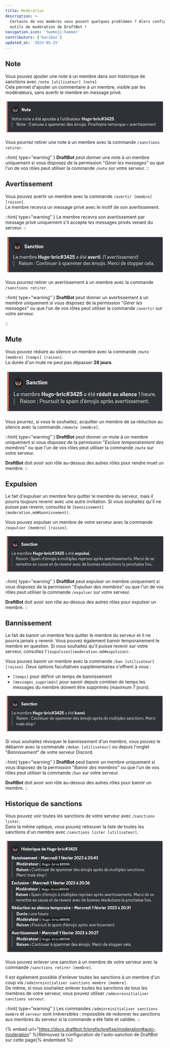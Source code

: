 ```yaml
---
title: Modération
description: >-
  Certains de vos membres vous posent quelques problèmes ? Alors configurez les
  outils de modération de DraftBot !
navigation.icon: 'twemoji:hammer'
contributors: ['bariboo']
updated_at: '2023-05-25'
---
```


## Note

Vous pouvez ajouter une note à un membre dans son historique de sanctions avec `/note [utilisateur] [note]`.\
Cela permet d'ajouter un commentaire à un membre, visible par les modérateurs, sans avertir le membre en message privé.

![Note donnée à un membre](/.assets/moderation/note.png)

Vous pourrez retirer une note à un membre avec la commande `/sanctions retirer`.

::hint{ type="warning" }
**DraftBot** peut donner une note à un membre uniquement si vous disposez de la permission "_Gérer les messages_" ou que l'un de vos rôles peut utiliser la commande `/note` sur votre serveur.
::

## Avertissement

Vous pouvez avertir un membre avec la commande `/avertir [membre] [raison]`.\
Le membre recevra un message privé avec le motif de son avertissement.

::hint{ type="warning" }
Le membre recevra son avertissement par message privé uniquement s'il accepte les messages privés venant du serveur.
::

![Avertissement donné à un membre](/.assets/moderation/warn.png)

Vous pourrez retirer un avertissement à un membre avec la commande `/sanctions retirer`.

::hint{ type="warning" }
**DraftBot** peut donner un avertissement à un membre uniquement si vous disposez de la permission "_Gérer les messages_" ou que l'un de vos rôles peut utiliser la commande `/avertir` sur votre serveur.

::

## Mute

Vous pouvez réduire au silence un membre avec la commande `/mute [membre] [temps] [raison]`.\
La durée d'un mute ne peut pas dépasser **28 jours**.

![Rendre muet un membre](/.assets/moderation/mute.png)

Vous pourrez, si vous le souhaitez, acquitter un membre de sa réduction au silence avec la commande `/demute [membre]`.

::hint{ type="warning" }
**DraftBot** peut donner un mute à un membre uniquement si vous disposez de la permission "_Exclure temporairement des membres_" ou que l'un de vos rôles peut utiliser la commande `/mute` sur votre serveur.

**DraftBot** doit avoir son rôle au-dessus des autres rôles pour rendre muet un membre.
::

## Expulsion

Le fait d'expulser un membre fera quitter le membre du serveur, mais il pourra toujours revenir avec une autre invitation. Si vous souhaitez qu'il ne puisse pas revenir, consultez le `[bannissement](moderation.md#bannissement)`.

Vous pouvez expulser un membre de votre serveur avec la commande `/expulser [membre] [raison]`.

![Expulsion d'un membre](/.assets/moderation/kick.png)

::hint{ type="warning" }
**DraftBot** peut expulser un membre uniquement si vous disposez de la permission "_Expulser des membres_" ou que l'un de vos rôles peut utiliser la commande `/expulser` sur votre serveur.

**DraftBot** doit avoir son rôle au-dessus des autres rôles pour expulser un membre.
::

## Bannissement

Le fait de bannir un membre fera quitter le membre du serveur et il ne pourra jamais y revenir. Vous pouvez également bannir temporairement le membre en question. Si vous souhaitez qu'il puisse revenir sur votre serveur, consultez l'`[expulsion](moderation.md#expulsion)`.

Vous pouvez bannir un membre avec la commande `/ban [utilisateur] [raison]`. Deux options facultatives supplémentaires s'offrent à vous :

* `[temps]` pour définir un temps de bannissement
* `[messages_supprimés]` pour savoir depuis combien de temps les messages du membre doivent être supprimés (maximum 7 jours).

![Bannissement d'un utilisateur](/.assets/moderation/ban.png)

Si vous souhaitez révoquer le bannissement d'un membre, vous pouvez le débannir avec la commande `/deban [utilisateur]` ou depuis l'onglet "_Bannissement_" de votre serveur Discord.

::hint{ type="warning" }
**DraftBot** peut bannir un membre uniquement si vous disposez de la permission "_Bannir des membres_" ou que l'un de vos rôles peut utiliser la commande `/ban` sur votre serveur.

**DraftBot** doit avoir son rôle au-dessus des autres rôles pour bannir un membre.
::

## Historique de sanctions
Vous pouvez voir toutes les sanctions de votre serveur avec `/sanctions lister`.\
Dans la même optique, vous pouvez retrouver la liste de toutes les sanctions d'un membre avec `/sanctions lister [utilisateur]`.

![Historique de sanctions d'un membre](/.assets/moderation/history.png)

Vous pouvez enlever une sanction à un membre de votre serveur avec la commande `/sanctions retirer [membre]`.

Il est également possible d'enlever toutes les sanctions à un membre d'un coup via `/adminreinitialiser sanctions membre [membre]`.\
De même, si vous souhaitez enlever toutes les sanctions de tous les membres de votre serveur, vous pouvez utiliser `/adminreinitialiser sanctions serveur`.

::hint{ type="warning" }
Les commandes `/adminreinitialiser sanctions membre` et `serveur` sont irréversibles : impossible de redonner les sanctions aux membres du serveur si la commande a été faite et validée.
::

{% embed url="https://docs.draftbot.fr/prefix/prefixe/moderation#auto-moderation" %}Retrouvez la configuration de l'auto-sanction de DraftBot sur cette page{% endembed %}
